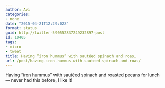 ```yaml
---
author: Avi
categories:
- none
date: "2015-04-21T12:29:02Z"
format: status
guid: http://twitter-590552837249232897-post
id: 10405
tags:
- micro
- tweet
title: Having “iron hummus” with sautéed spinach and roas…
url: /post/having-iron-hummus-with-sauteed-spinach-and-roas/
---
```

Having “iron hummus” with sautéed spinach and roasted pecans for lunch — never had this before, I like it!